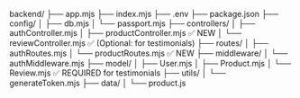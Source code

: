 backend/
├── app.mjs
├── index.mjs
├── .env
├── package.json
├── config/
│   ├── db.mjs
│   └── passport.mjs
├── controllers/
│   ├── authController.mjs
│   ├── productController.mjs   ✅ NEW
│   └── reviewController.mjs    ✅ (Optional: for testimonials)
├── routes/
│   ├── authRoutes.mjs
│   └── productRoutes.mjs       ✅ NEW
├── middleware/
│   └── authMiddleware.mjs
├── model/
│   ├── User.mjs
│   ├── Product.mjs
│   └── Review.mjs              ✅ REQUIRED for testimonials
├── utils/
│   └── generateToken.mjs
├── data/
│   └── product.js
